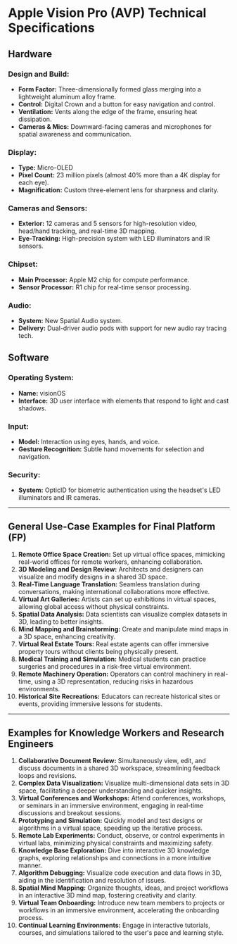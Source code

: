 # Apple Vision Pro (AVP) Technical Specifications

## Hardware

### Design and Build:
- **Form Factor:** Three-dimensionally formed glass merging into a lightweight aluminum alloy frame.
- **Control:** Digital Crown and a button for easy navigation and control.
- **Ventilation:** Vents along the edge of the frame, ensuring heat dissipation.
- **Cameras & Mics:** Downward-facing cameras and microphones for spatial awareness and communication.

### Display:
- **Type:** Micro-OLED
- **Pixel Count:** 23 million pixels (almost 40% more than a 4K display for each eye).
- **Magnification:** Custom three-element lens for sharpness and clarity.

### Cameras and Sensors:
- **Exterior:** 12 cameras and 5 sensors for high-resolution video, head/hand tracking, and real-time 3D mapping.
- **Eye-Tracking:** High-precision system with LED illuminators and IR sensors.

### Chipset:
- **Main Processor:** Apple M2 chip for compute performance.
- **Sensor Processor:** R1 chip for real-time sensor processing.

### Audio:
- **System:** New Spatial Audio system.
- **Delivery:** Dual-driver audio pods with support for new audio ray tracing tech.

## Software

### Operating System:
- **Name:** visionOS
- **Interface:** 3D user interface with elements that respond to light and cast shadows.

### Input:
- **Model:** Interaction using eyes, hands, and voice.
- **Gesture Recognition:** Subtle hand movements for selection and navigation.

### Security:
- **System:** OpticID for biometric authentication using the headset's LED illuminators and IR cameras.

---

## General Use-Case Examples for Final Platform (FP)

1. **Remote Office Space Creation:** Set up virtual office spaces, mimicking real-world offices for remote workers, enhancing collaboration.
2. **3D Modeling and Design Review:** Architects and designers can visualize and modify designs in a shared 3D space.
3. **Real-Time Language Translation:** Seamless translation during conversations, making international collaborations more effective.
4. **Virtual Art Galleries:** Artists can set up exhibitions in virtual spaces, allowing global access without physical constraints.
5. **Spatial Data Analysis:** Data scientists can visualize complex datasets in 3D, leading to better insights.
6. **Mind Mapping and Brainstorming:** Create and manipulate mind maps in a 3D space, enhancing creativity.
7. **Virtual Real Estate Tours:** Real estate agents can offer immersive property tours without clients being physically present.
8. **Medical Training and Simulation:** Medical students can practice surgeries and procedures in a risk-free virtual environment.
9. **Remote Machinery Operation:** Operators can control machinery in real-time, using a 3D representation, reducing risks in hazardous environments.
10. **Historical Site Recreations:** Educators can recreate historical sites or events, providing immersive lessons for students.

---

## Examples for Knowledge Workers and Research Engineers

1. **Collaborative Document Review:** Simultaneously view, edit, and discuss documents in a shared 3D workspace, streamlining feedback loops and revisions.
2. **Complex Data Visualization:** Visualize multi-dimensional data sets in 3D space, facilitating a deeper understanding and quicker insights.
3. **Virtual Conferences and Workshops:** Attend conferences, workshops, or seminars in an immersive environment, engaging in real-time discussions and breakout sessions.
4. **Prototyping and Simulation:** Quickly model and test designs or algorithms in a virtual space, speeding up the iterative process.
5. **Remote Lab Experiments:** Conduct, observe, or control experiments in virtual labs, minimizing physical constraints and maximizing safety.
6. **Knowledge Base Exploration:** Dive into interactive 3D knowledge graphs, exploring relationships and connections in a more intuitive manner.
7. **Algorithm Debugging:** Visualize code execution and data flows in 3D, aiding in the identification and resolution of issues.
8. **Spatial Mind Mapping:** Organize thoughts, ideas, and project workflows in an interactive 3D mind map, fostering creativity and clarity.
9. **Virtual Team Onboarding:** Introduce new team members to projects or workflows in an immersive environment, accelerating the onboarding process.
10. **Continual Learning Environments:** Engage in interactive tutorials, courses, and simulations tailored to the user's pace and learning style.
